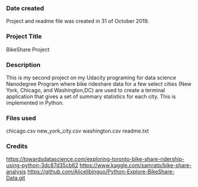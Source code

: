 ### Date created
Project and readme file was created in 31 of October 2019.

### Project Title
BikeShare Project

### Description
This is my second project on my Udacity programing for data science Nanodegree Program
where bike rideshare data for a few select cities (New York, Chicago, and Washington,DC)
are used to create a terminal application that gives a set of summary statistics for each
city. This is implemented in Python.

### Files used
chicago.csv
new_york_city.csv
washington.csv
readme.txt

### Credits
https://towardsdatascience.com/exploring-toronto-bike-share-ridership-using-python-3dc87d35cb62
https://www.kaggle.com/samratp/bike-share-analysis
https://github.com/Alicelibinguo/Python-Explore-BikeShare-Data.git


